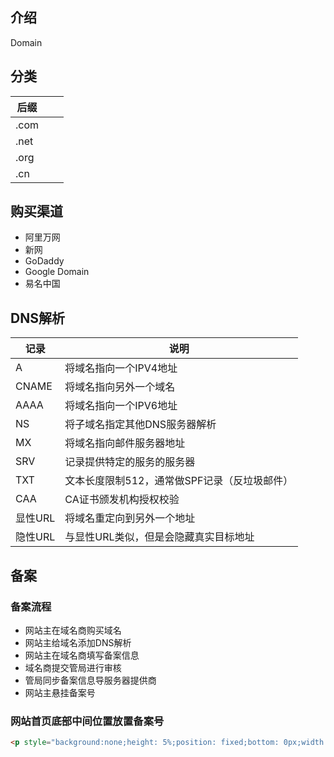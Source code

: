 

## 介绍

Domain



## 分类

| 后缀 |      |      |
| ---- | ---- | ---- |
| .com |      |      |
| .net |      |      |
| .org |      |      |
| .cn  |      |      |



## 购买渠道

- 阿里万网
- 新网
- GoDaddy
- Google Domain
- 易名中国



## DNS解析

| 记录    | 说明                                         |
| ------- | -------------------------------------------- |
| A       | 将域名指向一个IPV4地址                       |
| CNAME   | 将域名指向另外一个域名                       |
| AAAA    | 将域名指向一个IPV6地址                       |
| NS      | 将子域名指定其他DNS服务器解析                |
| MX      | 将域名指向邮件服务器地址                     |
| SRV     | 记录提供特定的服务的服务器                   |
| TXT     | 文本长度限制512，通常做SPF记录（反垃圾邮件） |
| CAA     | CA证书颁发机构授权校验                       |
| 显性URL | 将域名重定向到另外一个地址                   |
| 隐性URL | 与显性URL类似，但是会隐藏真实目标地址        |



## 备案

### 备案流程

- 网站主在域名商购买域名
- 网站主给域名添加DNS解析
- 网站主在域名商填写备案信息
- 域名商提交管局进行审核
- 管局同步备案信息导服务器提供商
- 网站主悬挂备案号



### 网站首页底部中间位置放置备案号

```html
<p style="background:none;height: 5%;position: fixed;bottom: 0px;width: 100%;text-align: center;"><a class="banquan" style="color:#000;text-decoration: none;" href="https://beian.miit.gov.cn/" target="_blank">备案号<!-- a--></a></p>
```

